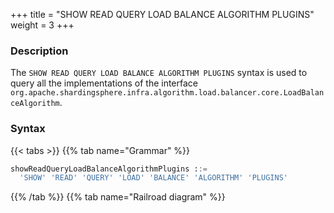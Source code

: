 +++
title = "SHOW READ QUERY LOAD BALANCE ALGORITHM PLUGINS"
weight = 3
+++

### Description

The `SHOW READ QUERY LOAD BALANCE ALGORITHM PLUGINS` syntax is used to query all the implementations of the interface `org.apache.shardingsphere.infra.algorithm.load.balancer.core.LoadBalanceAlgorithm`.

### Syntax

{{< tabs >}}
{{% tab name="Grammar" %}}
```sql
showReadQueryLoadBalanceAlgorithmPlugins ::=
  'SHOW' 'READ' 'QUERY' 'LOAD' 'BALANCE' 'ALGORITHM' 'PLUGINS'
```
{{% /tab %}}
{{% tab name="Railroad diagram" %}}
<iframe frameborder="0" name="diagram" id="diagram" width="100%" height="100%"></iframe>
{{% /tab %}}
{{< /tabs >}}

### Return Value Description

| Columns      | Description  |
|--------------|--------------|
| type         | type         |
| type_aliases | type aliases |
| description  | description  |

### Example

- Query all the implementations for `org.apache.shardingsphere.infra.algorithm.load.balancer.core.LoadBalanceAlgorithm` interface

```sql
SHOW READ QUERY LOAD BALANCE ALGORITHM PLUGINS
```

```sql
SHOW READ QUERY LOAD BALANCE ALGORITHM PLUGINS;
+-------------+--------------+-------------+
| type        | type_aliases | description |
+-------------+--------------+-------------+
| ROUND_ROBIN |              |             |
| RANDOM      |              |             |
| WEIGHT      |              |             |
+-------------+--------------+-------------+
3 rows in set (0.03 sec)
```

### Reserved word

`SHOW`, `READ`, `QUERY`, `LOAD`, `BALANCE`, `ALGORITHM`, `PLUGINS`

### Related links

- [Reserved word](/en/user-manual/shardingsphere-proxy/distsql/syntax/reserved-word/)
